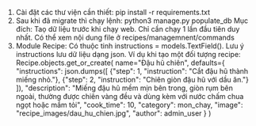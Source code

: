 1. Cài đặt các thư viện cần thiết:
   pip install -r requirements.txt
2. Sau khi đã migrate thì chạy lệnh:
   python3 manage.py populate_db
   Mục đích: Taọ dữ liệu trước khi chạy web. Chỉ cần chạy 1 lần đầu tiên duy nhất.
   Có thể xem nội dung file ở recipes/managemnent/commands
3. Module Recipe:
   Có thuộc tinh instructions = models.TextField(). Lưu ý instructions lưu dữ liệu dạng json.
   Ví dụ khi tạo một đối tượng recipe:
   Recipe.objects.get_or_create(
    name="Đậu hũ chiên",
    defaults={
        "instructions": json.dumps([
            {"step": 1, "instruction": "Cắt đậu hũ thành miếng nhỏ."},
            {"step": 2, "instruction": "Chiên giòn đậu hũ với dầu ăn."}
        ]),
        "description": "Miếng đậu hũ mềm mịn bên trong, giòn rụm bên ngoài, thường được chiên vàng đều và dùng kèm với nước chấm chua ngọt hoặc mắm tỏi",
        "cook_time": 10,
        "category": mon_chay,
        "image": "recipe_images/dau_hu_chien.jpg",
        "author": admin_user
    }
)
